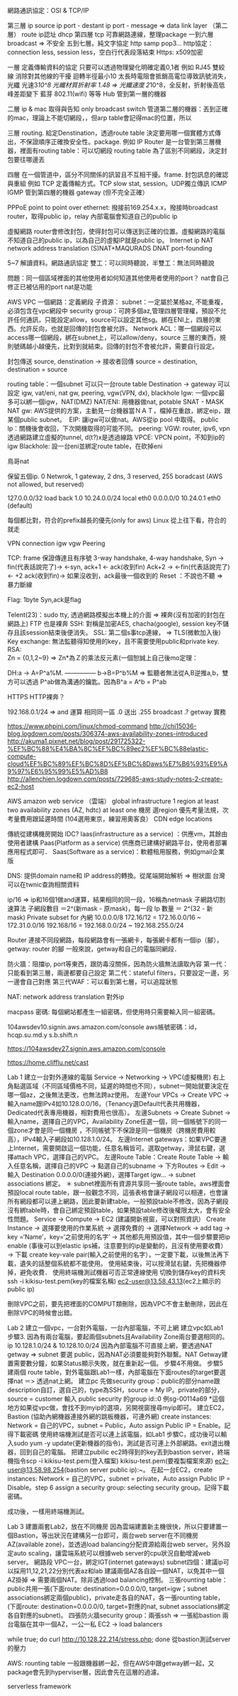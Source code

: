 網路通訊協定：OSI & TCP/IP

第三層 ip  source ip port - destant ip port - message => data link layer （第二層）
route ip認址 dhcp
第四層  tcp 可靠網路連線，整理package
一到六層 broadcast => 不安全
五到七層。純文字協定 http samp pop3…
http協定：connection less, session less，空白行代表段落結束
Https: x509加密

一層 定義傳輸資料的協定 只要可以透過物理變化明確定義0,1者
例如 RJ45 雙絞線 消除對其他線的干擾 迴轉半徑最小10 太長時電阻會抵銷高電位導致訊號消失，光纖 光速3*10^8 光纖材質折射率 1.48 => 光纖速度 2*10^8，全反射，折射後高低峰差距變下
藍芽 802.11(wifi) 等等
Hub 管到第一層的機器

二層 ip & mac 取得與告知 only broadcast 
switch 管道第二層的機器：丟到正確的mac，理論上不能切網段，，但arp table會記得mac的位置，所以

三層 routing. 給定Denstination，透過route table 決定要用哪一個實體方式傳出，不保證順序正確換安全性。package. 例如 IP
Router 是一台管到第三層機器，裡面有routing table：可以切網段
routing table 為了區別不同網段，決定封包要往哪邊丟

四層  在一個管道中，區分不同關係的訊習且不互相干擾。frame. 封包訊息的確認與重組 例如 TCP 定義傳輸方式。TCP slow stat, session。UDP獨立傳訊 ICMP IGMP
管到第四層的機器 gateway (但不完全正確）

PPPoE point to point over ethernet: 撥接前169.254.x.x，撥接時broadcast router，取得public ip，relay 內部電腦會知道自己的public ip

虛擬網路 router會修改封包，使得封包可以傳送到正確的位置。虛擬網路的電腦不知道自己的public ip，以為自己的虛擬IP就是public ip。 Internet ip
NAT network address translation 
(S)NAT+MAQURADS
DNAT port-founding

5~7 解讀資料。網路通訊協定  雙工：可以同時聽說，半雙工：無法同時聽說


問題：同一個區域裡面的其他使用者如何知道其他使用者使用的port？
nat會自己修正已被佔用的port
nat是功能


AWS VPC
一個網路：定義網段
子資源：
subnet：一定屬於某格az, 不能重複，必須包含在vpc網段中
security group：可跨多個az,管理四層管理權，預設不允許任何通訊，只能設定allow，source可以設定其他sg。綁在ENI上，四層的東西。允許反向，也就是回傳的封包會被允許。
Network ACL：哪一個網段可以access哪一個網段，綁在subnet上，可以allow/deny，source
三層的東西，規則號碼越小越優先，比對到就結束。回傳的封包不會被允許，需要自行設定。

封包傳送 source, denstination -> 接收者回傳 source = destination, destination = source

routing table：一個subnet 可以只一台route table
Destination -> gateway 可以設定 igw, vat/eni, nat gw, peering, vgw(VPN, dx), blackhole
Igw: 一個vpc最多可以綁一個igw，NAT(DMZ)
NAT/ENI: 用機器做nat, potable SNAT - MASK
NAT gw: AWS提供的方案，主動見一台機器當ＮＡＴ，檔掉在重啟，綁定eip，跟某個public subnet。 
EIP: 讓igw可以做nat。AWS從ip pool 中取得。
public Ip：關機後會收回，下次開機取得的可能不同。
peering: 
VGW: router, ipv6, vpn透過網路建立虛擬的tunnel, d(t?)x是透過線路
VPCE: VPCN point，不知到ip的igw
Blackhole: 設一台eni並綁定route table，在砍掉eni

鳥哥nat

保留五個ip.  0 Netwrok, 1 gateway, 2 dns,  3 reserved, 
255 boradcast (AWS not allowed, but reserved)

127.0.0.0/32 load back 1.0
10.24.0.0/24 local eth0
0.0.0.0/0 10.24.0.1 eth0 (default)

每個都比對，符合的prefix越長的優先(only for aws)
Linux 從上往下看，符合的就走


 
VPN connection
igw
vgw
Peering


TCP: frame 保證傳達且有序號 
 3-way handshake, 4-way handshake, 
Syn ->                       fin(代表話說完了)->
  <-syn, ack+1            <- ack(收到fin)
Ack+2 ->                     <-fin(代表話說完了)
<- +2                         ack(收到fin)->
如果沒收到，ack最後一個收到的
Reset ：不說也不聽 => 暴力斷線

Flag: 1byte
Syn,ack是flag


Telent(23)：sudo tty, 透過網路模擬出本機上的介面 => 裸奔(沒有加密的封包在網路上)
FTP 也是裸奔
SSH: 對稱是加密AES, chacha(google), session key不儲存且該session結束後便消失。
SSL: 第二個s事tcp連線， => TLS(微軟加入後)
Key exchange: 無法監聽得知使用的key，且不需要使用public和private key.
RSA:  
Zn = {0,1,2~9} => Zn*為Ｚ的乘法反元素(一個恕誠上自己後mo定理：

DH:a -> A=P^a%M. —————  b->B=P^b%M => 監聽者無法從A,B逆推a,b，雙方可以透過 P^ab做為溝通的鑰匙。因為B^a = A^b = P^ab                    

HTTPS
HTTP裸奔？



192.168.0.1/24 => and 運算 相同同一區
.0  送出
.255 broadcast
.? getway 實務

https://www.phpini.com/linux/chmod-command
http://chi15036-blog.logdown.com/posts/306374-aws-availability-zones-introduced 
http://akuma1.pixnet.net/blog/post/291725322-%EF%BC%88%E4%BA%8C%EF%BC%89ec2%EF%BC%88elastic-compute-cloud%EF%BC%89%EF%BC%8D%EF%BC%8Daws%E7%B6%93%E9%A9%97%E6%95%99%E5%AD%B8
http://allenchien.logdown.com/posts/729685-aws-study-notes-2-create-ec2-host


AWS amazon web service （雲端）
global infrastructure
1 region at least two availability zones (AZ, hdtc) at least one 機房
選region 優先考量法規，次考量費用跟延遲時間 (104選用東京，練習用奧客良）
CDN edge locations

傳統從建構機房開始 IDC?
Iaas(infrastructure as a service) ：供應vm，其餘由使用者建構
Paas(Platform as a service)  供應商已建構好網路平台，使用者部署應用程式即可．
Saas(Software as a service)：軟體租用服務，例如gmail企業版


DNS: 提供domain name和 IP address的轉換。從尾端開始解析 => 樹狀圖
台灣可以在twnic查詢相關資料

ip/16 => ip和16個1做and運算，結果相同的同一段，16稱為netmask
子網路切割速算法
子網段數目 ＝2^(新mask - 原mask)，每一段 Ip 數量 ＝ 2^(32 - 新mask)
Private subset for 內網
10.0.0.0/8 172.16/12 = 172.16.0.0/16 ~ 172.31.0.0/16
192.168/16 = 192.168.0.0/24 ~ 192.168.255.0/24

Router 連接不同段網路，每段網路會有一張網卡，每張網卡都有一個ip（腳），getway: router 的腳
一般來說，getway和自己的電腦同網段．

防火牆：阻擋ip, port等東西，跟防毒沒關係，因為防火牆無法讀取內容
第一代：只能看到第三層，兩邊都要自己設定
第二代：stateful filters，只要設定一邊，另一邊會自己對應
第三代WAF：可以看到第七層，可以追蹤狀態

NAT: network address translation 對外ip

macpass 密碼: 每個網站都產生一組密碼，但使用時只需要輸入同一組密碼。



104awsdev10.signin.aws.amazon.com/console
aws帳號密碼：id，hcqp.su.md.y s.b.shift.n

https://104awsdev27.signin.aws.amazon.com/console

https://home.clifflu.net/cast

Lab 1 建立一台對外連線的電腦
Service -> Networking -> VPC(虛擬機房)
右上角點選區域（不同區域價格不同，延遲的時間也不同），subnet一開始就要決定在哪一個az，之後無法更改，也無法跨az使用。
左邊Your VPCs -> Create VPC -> 輸入name跟IPv4如10.128.0.0/16，（Tenancy選Default代表共用機器，Dedicated代表專用機器，相對費用也很高）。
左邊Subnets -> Create Subnet -> 輸入name，選擇自己的VPC，Availability Zone任選一個，同一個帳號下的同一個zone才會是同一個機房 ，不同帳號下不保證是同一個機房（跨機房費用較高），IPv4輸入子網段如10.128.1.0/24。
左邊Internet gateways：如果VPC要連上Internet，需要開啟這一個功能，任意名稱皆可。選取getway，滑鼠右鍵，選擇attach VPC，選擇自己的VPC。
左邊Route Table：Create Route Table -> 輸入任意名稱，選擇自己的VPC -> 點選自己的subname -> 下方Routes  -> Edit -> 輸入 Destination 0.0.0.0/0(連接外網)，選擇Target igw… -> subnet associations 綁定。
＊ subnet裡面所有資源共享同一張route table。aws裡面會預設local route table，跟一般觀念不同，這張表格會讓子網段可以相連，也會讓所有網段都可以連上網路，因此要新建table。一般預設table不修改，因為子網段沒有綁table時，會自己綁定預設table，如果預設table修改後權限太大，會有安全性問題。
Service -> Compute -> EC2 (建議開新視窗，可以對照資訊）
Create Instance -> 選擇要使用的作業系統 -> 選擇免費的 -> 選擇Network -> add tag -> key =‘Name’，key=‘之前使用的名字’ -> 其他都先用預設值，其中一個步驟要把ip enable (事後可以到elastic ips補，注意要到的ip是變動的，且沒有使用要收費） -> 下載 create key-vale pair(輸入之前使用的名字），一定要下載，以後無法再下載，遺失的話整個系統都不能使用。
使用結束後，可以按滑鼠右鍵，先把機器停掉，避免收費．
使用終端機測試機器可否正常連線使用
切換到儲存key的資料夾
ssh -i kikisu-test.pem(key的檔案名稱) ec2-user@13.58.43.13(ec2上顯示的public ip)

刪除VPC之前，要先把裡面的COMPUT類刪除，因為VPC不會主動刪除，因此在刪除VPC的時候會出錯。

Lab 2 建立一個vpc，一台對外電腦，一台內部電腦，不可上網
建立vpc如Lab1
步驟3. 因為有兩台電腦，要起兩個subnets且Availability Zone兩台要選相同的。ip 10.128.1.0/24 & 10.128.10.0/24
因為內部電腦不可直接上網，要透過NAT getway => subnet 要選 public，因為NAT必須要能夠對外聯繫。NAT Getway建置需要數分鐘，如果Status顯示失敗，就在重新起一個。
步驟4不用做。
步驟5 建兩個 route table，對外電腦跟Lab1一樣，內部電腦在下面routes的target要選擇nat ＝> 透過nat上網。
建立pc
先做security group：public的部分name跟description自訂，選自己的，type為SSH，source = My IP。private的部分，source = customer 輸入 public security 的group id::0 例sg-00114a69
*這個地方如果從vpc做，會找不到myip的選項，另開視窗搜尋myip即可。
建立EC2，Bastion (協助內網機器連接外網的跳板機器，可連外網) create instances: Network = 自己的VPC，subnet = Public，Auto assign Public IP = Enable。記得下載密碼
使用終端機測試是否可以連上該電腦，如Lab1 步驟C，成功後可以輸入sudo yum -y update(更新機器的指令)，測試是否可連上外部網路。exit退出機器，回到自己的電腦。
把建立pubilic ec2時得到的key丟到bastion server，終端機指令scp -i kikisu-test.pem(登入檔案) kikisu-test.pem(要複製檔案來源) ec2-user@13.58.98.254(bastion server public ip):~。
在起一台EC2，create instances: Network = 自己的VPC，subnet = private，Auto assign Public IP = Disable。step 6 assign a security group: selecting security group。記得下載密碼。

 成功後，一樣用終端機測試。


Lab 3 建置兩套Lab2，放在不同機房
因為雲端建置新主機很快，所以只要建置一個Bastion，等出狀況在建構另一台即可，兩台web server在不同機房AZ(available zone)，並透過load balancing分配資源給兩台web server。另外設定auto scaling，讓雲端系統可以根據web server的cpu狀況自動增減web server。
網路段
VPC一台，綁定IGT(internet gateways)
subnet四個：建議ip可以採用11,12,21,22分別代表az和lab
建議兩個AZ各自設一個NAT，以免其中一個AZ掛掉 => 需要兩個NAT。除非透過load balancing控制。
三張rounting table：public共用一張(下面route: destination=0.0.0.0/0, target=igw；subnet associations綁定兩個public)，private走各自的NAT，各一張rounting table，(下面route: destination=0.0.0.0/0, target=對應的nat, subnet associations綁定各自對應的subnet)。
四張防火牆security group：兩張ssh => 一張給bastion
兩台電腦在其中一個AZ，一公一私
EC2 -> load balancers


while true; do curl http://10.128.22.214/stress.php; done
從bastion測試server的壓力

AWS: rounting table 一般跟機器綁一起，但在AWS中跟getway綁一起，又package會先到hyperviser層，因此會先在這層的過濾。


serverless framework



